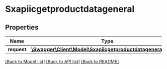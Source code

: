 # Sxapiicgetproductdatageneral

## Properties
Name | Type | Description | Notes
------------ | ------------- | ------------- | -------------
**request** | [**\Swagger\Client\Model\SxapiicgetproductdatageneralRequest**](SxapiicgetproductdatageneralRequest.md) |  | [optional] 

[[Back to Model list]](../README.md#documentation-for-models) [[Back to API list]](../README.md#documentation-for-api-endpoints) [[Back to README]](../README.md)


